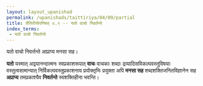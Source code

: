 ```yaml
---
layout: layout_upanishad
permalink: /upanishads/taittiriya/04/09/partial
title: तैत्तिरीयोपनिषत् ४.९ -- यतो वाचो निवर्तन्ते
index_terms:
 - यतो वाचो निवर्तन्ते
---
```


<div class="mulam" markdown="1">
यतो वाचो निवर्त्तन्ते आप्राप्य मनसा सह।
</div>

**यतो** यस्मात् अद्वयानन्दात्मनः स्वप्रकाशरूपात् **वाचः** वाचकाः शब्दाः
द्रव्यादिसविकल्पवस्तुविषयाः वस्तुत्वसामान्यात् निर्विकल्पवस्तुप्रकाशनाय
प्रयोक्तृभिः प्रयुक्ता अपि **मनसा सह** शब्दशक्तिजनितविज्ञानेन सह **अप्राप्य**
तमप्रकाश्यैव **निवर्तन्ते** स्वशक्तिहीना भवन्ति।


